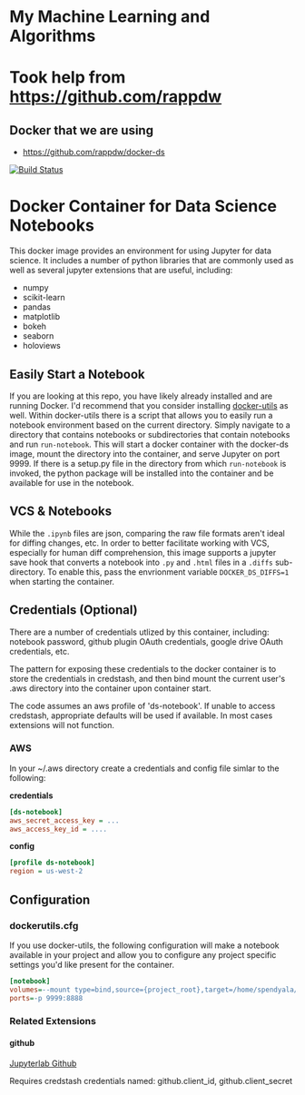 # My Machine Learning and Algorithms

# Took help from https://github.com/rappdw

## Docker that we are using

- https://github.com/rappdw/docker-ds


[![Build Status](https://img.shields.io/docker/automated/rappdw/docker-ds.svg)](https://hub.docker.com/r/rappdw/docker-ds/)

# Docker Container for Data Science Notebooks

This docker image provides an environment for using Jupyter for
data science. It includes a number of python libraries that are commonly
used as well as several jupyter extensions that are useful, including:

* numpy
* scikit-learn
* pandas
* matplotlib
* bokeh
* seaborn
* holoviews

## Easily Start a Notebook
If you are looking at this repo, you have likely already installed and are running Docker. I'd recommend that you consider installing [docker-utils](https://github.com/resero-labs/docker-utils) as well. Within docker-utils there is a script that allows you to easily run a notebook environment based on the current directory. Simply navigate to a directory that contains notebooks or subdirectories that contain notebooks and run `run-notebook`. This will start a docker container with the docker-ds image, mount the directory into the container, and serve Jupyter on port 9999. If there is a setup.py file in the directory from which `run-notebook` is invoked, the python package will be installed into the container and be available for use in the notebook.

## VCS & Notebooks
While the `.ipynb` files are json, comparing the raw file formats aren't ideal for diffing changes, etc. In order to
better facilitate working with VCS, especially for human diff comprehension, this image supports a jupyter save hook
that converts a notebook into `.py` and `.html` files in a `.diffs` sub-directory. To enable this, pass the envrionment
variable `DOCKER_DS_DIFFS=1` when starting the container.

## Credentials (Optional)
There are a number of credentials utlized by this container, including: notebook password, github plugin OAuth
credentials, google drive OAuth credentials, etc.

The pattern for exposing these credentials to the docker container is to store the
credentials in credstash, and then bind mount the current user's .aws directory into
the container upon container start.

The code assumes an aws profile of 'ds-notebook'. If unable to access credstash,
appropriate defaults will be used if available. In most cases extensions will not
function.

### AWS
In your ~/.aws directory create a credentials and config file simlar to the following:

**credentials**
```ini
[ds-notebook]
aws_secret_access_key = ...
aws_access_key_id = ....
```

**config**
```ini
[profile ds-notebook]
region = us-west-2
```

## Configuration
### dockerutils.cfg
If you use docker-utils, the following configuration will make a notebook available in your project and allow you to configure any project specific settings you'd like present for the container.
```ini
[notebook]
volumes=--mount type=bind,source={project_root},target=/home/spendyala/project -v /data:/data --mount type=bind,source=/Users/{user}/.aws,target=/home/spendyala/.aws
ports=-p 9999:8888
```

### Related Extensions
#### github
[Jupyterlab Github](https://github.com/jupyterlab/jupyterlab-github)

Requires credstash credentials named: github.client_id, github.client_secret
